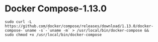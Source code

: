 Docker Compose-1.13.0
===

```
sudo curl -L https://github.com/docker/compose/releases/download/1.13.0/docker-compose-`uname -s`-`uname -m` > /usr/local/bin/docker-compose &&
sudo chmod +x /usr/local/bin/docker-compose
```